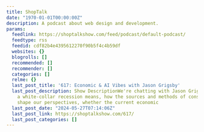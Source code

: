 ```yaml
---
title: ShopTalk
date: "1970-01-01T00:00:00Z"
description: A podcast about web design and development.
params:
  feedlink: https://shoptalkshow.com/feed/podcast/default-podcast/
  feedtype: rss
  feedid: cdf82b4e4395612270f90b5f4c4b59df
  websites: {}
  blogrolls: []
  recommended: []
  recommender: []
  categories: []
  relme: {}
  last_post_title: '617: Economic & AI Vibes with Jason Grigsby'
  last_post_description: Show DescriptionWe're chatting with Jason Grigsby about what
    a white-collar recession means, how the sources and methods of consuming news
    shape our perspectives, whether the current economic
  last_post_date: "2024-05-27T07:14:06Z"
  last_post_link: https://shoptalkshow.com/617/
  last_post_categories: []
---
```

